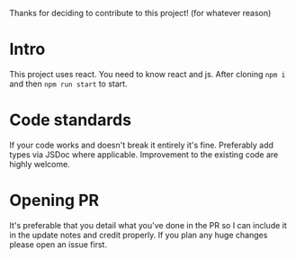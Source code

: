 Thanks for deciding to contribute to this project! (for whatever reason)

# Intro
This project uses react. You need to know react and js. After cloning `npm i` and then `npm run start` to start.

# Code standards
If your code works and doesn't break it entirely it's fine. Preferably add types via JSDoc where applicable. Improvement to the existing code are highly welcome.

# Opening PR
It's preferable that you detail what you've done in the PR so I can include it in the update notes and credit properly. If you plan any huge changes please open an issue first.
